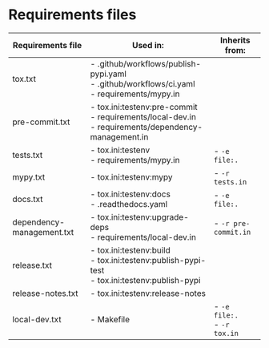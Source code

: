 # Requirements files

| Requirements file         | Used in:                                                                                               | Inherits from:                 |
|---------------------------|--------------------------------------------------------------------------------------------------------| ------------------------------ |
| tox.txt                   | - .github/workflows/publish-pypi.yaml<br>- .github/workflows/ci.yaml<br>- requirements/mypy.in         |                                |
| pre-commit.txt            | - tox.ini:testenv:pre-commit<br>- requirements/local-dev.in<br>- requirements/dependency-management.in |                                |
| tests.txt                 | - tox.ini:testenv<br>- requirements/mypy.in                                                            | - `-e file:.`                  |
| mypy.txt                  | - tox.ini:testenv:mypy                                                                                 | - `-r tests.in`                |
| docs.txt                  | - tox.ini:testenv:docs<br>- .readthedocs.yaml                                                          | - `-e file:.`                  |
| dependency-management.txt | - tox.ini:testenv:upgrade-deps<br>- requirements/local-dev.in                                          | - `-r pre-commit.in`           |
| release.txt               | - tox.ini:testenv:build<br>- tox.ini:testenv:publish-pypi-test<br>- tox.ini:testenv:publish-pypi       |                                |
| release-notes.txt         | - tox.ini:testenv:release-notes                                                                        |                                |
| local-dev.txt             | - Makefile                                                                                             | - `-e file:.`<br>- `-r tox.in` |
